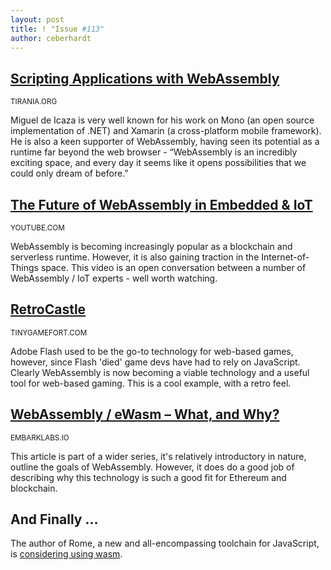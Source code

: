 ```yaml
---
layout: post
title: ! "Issue #113"
author: ceberhardt
---
```


## [Scripting Applications with WebAssembly](https://tirania.org/blog/archive/2020/Mar-02.html)

<small>TIRANIA.ORG</small>

Miguel de Icaza is very well known for his work on Mono (an open source implementation of .NET) and Xamarin (a cross-platform mobile framework). He is also a keen supporter of WebAssembly, having seen its potential as a runtime far beyond the web browser - “WebAssembly is an incredibly exciting space, and every day it seems like it opens possibilities that we could only dream of before.”

## [The Future of WebAssembly in Embedded & IoT](https://www.youtube.com/watch?v=M1XYZi-lDSs&feature=emb_title)

<small>YOUTUBE.COM</small>

WebAssembly is becoming increasingly popular as a blockchain and serverless runtime. However, it is also gaining traction in the Internet-of-Things space. This video is an open conversation between a number of WebAssembly / IoT experts - well worth watching.

## [RetroCastle](https://tinygamefort.com/castle/)

<small>TINYGAMEFORT.COM</small>

Adobe Flash used to be the go-to technology for web-based games, however, since Flash 'died' game devs have had to rely on JavaScript. Clearly WebAssembly is now becoming a viable technology and a useful tool for web-based gaming. This is a cool example, with a retro feel.

## [WebAssembly / eWasm – What, and Why?](https://blog.embarklabs.io/news/2020/02/24/wasm-ewasm-what-and-why/)

<small>EMBARKLABS.IO</small>

This article is part of a wider series, it's relatively introductory in nature, outline the goals of WebAssembly. However, it does do a good job of describing why this technology is such a good fit for Ethereum and blockchain.

## And Finally ...

The author of Rome, a new and all-encompassing toolchain for JavaScript, is [considering using wasm](https://twitter.com/WasmWeekly/status/1233070626161745921).